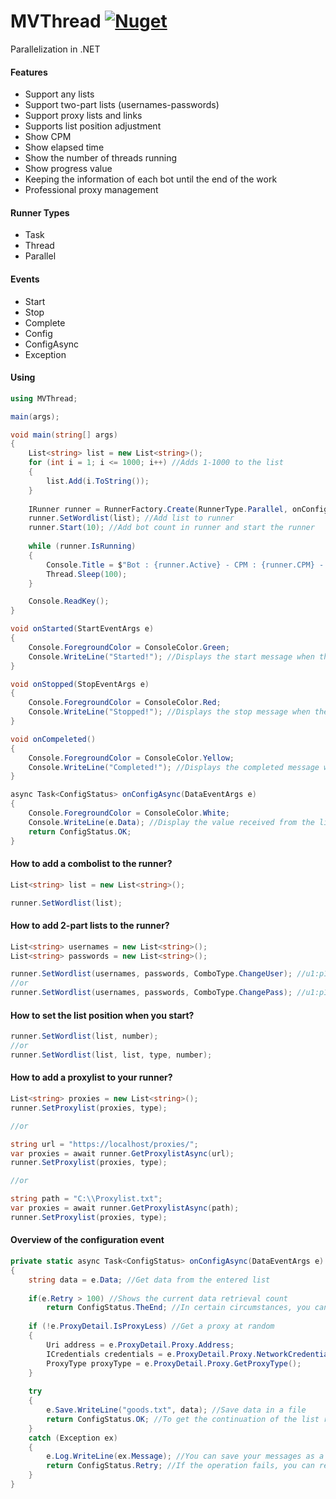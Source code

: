 # MVThread [![Nuget](https://img.shields.io/nuget/v/MVThread)](https://www.nuget.org/packages/MVThread/)
Parallelization in .NET

#### Features
- Support any lists
- Support two-part lists (usernames-passwords)
- Support proxy lists and links
- Supports list position adjustment
- Show CPM
- Show elapsed time
- Show the number of threads running
- Show progress value
- Keeping the information of each bot until the end of the work
- Professional proxy management

#### Runner Types
- Task
- Thread
- Parallel

#### Events
- Start
- Stop
- Complete
- Config
- ConfigAsync
- Exception

#### Using
```csharp
using MVThread;

main(args);

void main(string[] args)
{
    List<string> list = new List<string>();
    for (int i = 1; i <= 1000; i++) //Adds 1-1000 to the list
    {
        list.Add(i.ToString());
    }
    
    IRunner runner = RunnerFactory.Create(RunnerType.Parallel, onConfigAsync, onStarted, onStopped, onCompeleted);
    runner.SetWordlist(list); //Add list to runner
    runner.Start(10); //Add bot count in runner and start the runner
    
    while (runner.IsRunning)
    {
        Console.Title = $"Bot : {runner.Active} - CPM : {runner.CPM} - Elapsed : {runner.Elapsed}";
        Thread.Sleep(100);
    }

    Console.ReadKey();
}

void onStarted(StartEventArgs e)
{
    Console.ForegroundColor = ConsoleColor.Green;
    Console.WriteLine("Started!"); //Displays the start message when the runner start
}

void onStopped(StopEventArgs e)
{
    Console.ForegroundColor = ConsoleColor.Red;
    Console.WriteLine("Stopped!"); //Displays the stop message when the runner stop
}

void onCompeleted()
{
    Console.ForegroundColor = ConsoleColor.Yellow;
    Console.WriteLine("Completed!"); //Displays the completed message when the runner complete
}

async Task<ConfigStatus> onConfigAsync(DataEventArgs e)
{
    Console.ForegroundColor = ConsoleColor.White;
    Console.WriteLine(e.Data); //Display the value received from the list
    return ConfigStatus.OK;
}
```

#### How to add a combolist to the runner?
```csharp
List<string> list = new List<string>();

runner.SetWordlist(list);
```

#### How to add 2-part lists to the runner?
```csharp
List<string> usernames = new List<string>();
List<string> passwords = new List<string>();

runner.SetWordlist(usernames, passwords, ComboType.ChangeUser); //u1:p1-u2:p1
//or
runner.SetWordlist(usernames, passwords, ComboType.ChangePass); //u1:p1-u1:p2
```


#### How to set the list position when you start?
```csharp
runner.SetWordlist(list, number);
//or
runner.SetWordlist(list, list, type, number);
```

#### How to add a proxylist to your runner?
```csharp
List<string> proxies = new List<string>();
runner.SetProxylist(proxies, type);

//or

string url = "https://localhost/proxies/";
var proxies = await runner.GetProxylistAsync(url);
runner.SetProxylist(proxies, type);

//or

string path = "C:\\Proxylist.txt";
var proxies = await runner.GetProxylistAsync(path);
runner.SetProxylist(proxies, type);
```

#### Overview of the configuration event
```csharp
private static async Task<ConfigStatus> onConfigAsync(DataEventArgs e)
{
    string data = e.Data; //Get data from the entered list
    
    if(e.Retry > 100) //Shows the current data retrieval count
        return ConfigStatus.TheEnd; //In certain circumstances, you can stop all the threads if you wish
        
    if (!e.ProxyDetail.IsProxyLess) //Get a proxy at random
    {
        Uri address = e.ProxyDetail.Proxy.Address;
        ICredentials credentials = e.ProxyDetail.Proxy.NetworkCredential;
        ProxyType proxyType = e.ProxyDetail.Proxy.GetProxyType();
    }
    
    try
    {
        e.Save.WriteLine("goods.txt", data); //Save data in a file
        return ConfigStatus.OK; //To get the continuation of the list return ConfigStatus.OK
    }
    catch (Exception ex)
    {
        e.Log.WriteLine(ex.Message); //You can save your messages as a log
        return ConfigStatus.Retry; //If the operation fails, you can retrieve the current data
    }
}
```
